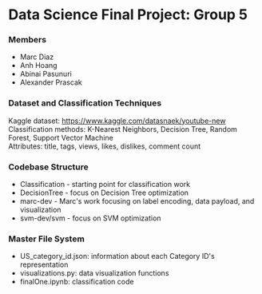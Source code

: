 # Data Science Final Project: Group 5
### Members
* Marc Diaz
* Anh Hoang
* Abinai Pasunuri
* Alexander Prascak
  
### Dataset and Classification Techniques
Kaggle dataset: https://www.kaggle.com/datasnaek/youtube-new
Classification methods: K-Nearest Neighbors, Decision Tree, Random Forest, Support Vector Machine  
Attributes: title, tags, views, likes, dislikes, comment count

### Codebase Structure
* Classification - starting point for classification work
* DecisionTree - focus on Decision Tree optimization
* marc-dev - Marc's work focusing on label encoding, data payload, and visualization
* svm-dev/svm - focus on SVM optimization

### Master File System
* US_category_id.json: information about each Category ID's representation
* visualizations.py: data visualization functions
* finalOne.ipynb: classification code